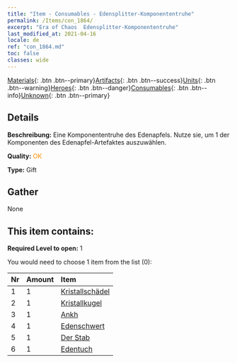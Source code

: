```yaml
---
title: "Item - Consumables - Edensplitter-Komponententruhe"
permalink: /Items/con_1864/
excerpt: "Era of Chaos  Edensplitter-Komponententruhe"
last_modified_at: 2021-04-16
locale: de
ref: "con_1864.md"
toc: false
classes: wide
---
```

 [Materials](/de/Items/){: .btn .btn--primary}[Artifacts](/de/Items/Artifacts/){: .btn .btn--success}[Units](/de/Items/Units/){: .btn .btn--warning}[Heroes](/de/Items/Heroes/){: .btn .btn--danger}[Consumables](/de/Items/Consumables/){: .btn .btn--info}[Unknown](/de/Items/Unknown/){: .btn .btn--primary}

## Details
 **Beschreibung:** Eine Komponententruhe des Edenapfels. Nutze sie, um 1 der Komponenten des Edenapfel-Artefaktes auszuwählen.

 **Quality:** <span style="color: #FF8C00">OK</span>

 **Type:** Gift

## Gather

  None

## This item contains:

 **Required Level to open:** 1

 You would need to choose 1 item from the list (0):

  | Nr | Amount |     Item    |
  |:---|:-------|:------------|
  | 1 | 1 | [Kristallschädel](/de/Items/art_182/) |  | 
  | 2 | 1 | [Kristallkugel](/de/Items/art_183/) |  | 
  | 3 | 1 | [Ankh](/de/Items/art_184/) |  | 
  | 4 | 1 | [Edenschwert](/de/Items/art_185/) |  | 
  | 5 | 1 | [Der Stab](/de/Items/art_186/) |  | 
  | 6 | 1 | [Edentuch](/de/Items/art_187/) |  | 
